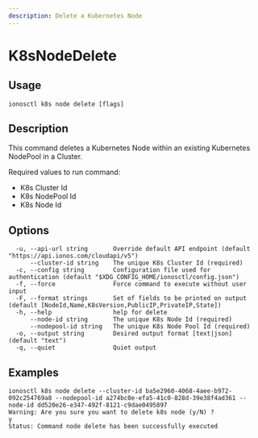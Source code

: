 ```yaml
---
description: Delete a Kubernetes Node
---
```


# K8sNodeDelete

## Usage

```text
ionosctl k8s node delete [flags]
```

## Description

This command deletes a Kubernetes Node within an existing Kubernetes NodePool in a Cluster.

Required values to run command:

* K8s Cluster Id
* K8s NodePool Id
* K8s Node Id

## Options

```text
  -u, --api-url string       Override default API endpoint (default "https://api.ionos.com/cloudapi/v5")
      --cluster-id string    The unique K8s Cluster Id (required)
  -c, --config string        Configuration file used for authentication (default "$XDG_CONFIG_HOME/ionosctl/config.json")
  -f, --force                Force command to execute without user input
  -F, --format strings       Set of fields to be printed on output (default [NodeId,Name,K8sVersion,PublicIP,PrivateIP,State])
  -h, --help                 help for delete
      --node-id string       The unique K8s Node Id (required)
      --nodepool-id string   The unique K8s Node Pool Id (required)
  -o, --output string        Desired output format [text|json] (default "text")
  -q, --quiet                Quiet output
```

## Examples

```text
ionosctl k8s node delete --cluster-id ba5e2960-4068-4aee-b972-092c254769a8 --nodepool-id a274bc0e-efa5-41c0-828d-39e38f4ad361 --node-id dd520e26-e347-492f-8121-c9dae0495897 
Warning: Are you sure you want to delete k8s node (y/N) ? 
y
Status: Command node delete has been successfully executed
```


